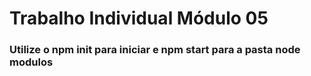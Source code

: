# Trabalho Individual Módulo 05



### Utilize o npm init para iniciar e npm start para a pasta node modulos



